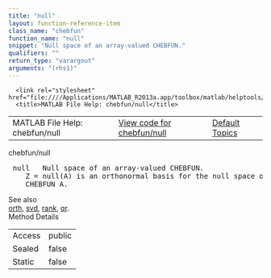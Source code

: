 ```yaml
---
title: "null"
layout: function-reference-item
class_name: "chebfun"
function_name: "null"
snippet: "Null space of an array-valued CHEBFUN."
qualifiers: ""
return_type: "varargout"
arguments: "(rhs1)"
---
```


<html>
   <head>
      <meta http-equiv="Content-Type" content="text/html; charset=utf-8">
   
      <link rel="stylesheet" href="file:////Applications/MATLAB_R2013a.app/toolbox/matlab/helptools/private/helpwin.css">
      <title>MATLAB File Help: chebfun/null</title>
   </head>
   <body>
      <!--Single-page help-->
      <table border="0" cellspacing="0" width="100%">
         <tr class="subheader">
            <td class="headertitle">MATLAB File Help: chebfun/null</td>
            <td class="subheader-left"><a href="matlab:edit chebfun/null">View code for chebfun/null</a></td>
            <td class="subheader-right"><a href="matlab:helpwin">Default Topics</a></td>
         </tr>
      </table>
      <div class="title">chebfun/null</div>
      <div class="helptext"><pre><!--helptext --> <span class="helptopic">null</span>   Null space of an array-valued CHEBFUN.
    Z = <span class="helptopic">null</span>(A) is an orthonormal basis for the null space of the column
    CHEBFUN A.</pre></div><!--after help --><!--seeAlso--><div class="footerlinktitle">See also</div><div class="footerlink"> <a href="matlab:helpwin chebfun/orth">orth</a>, <a href="matlab:helpwin chebfun/svd">svd</a>, <a href="matlab:helpwin chebfun/rank">rank</a>, <a href="matlab:helpwin chebfun/qr">qr</a>.
</div>
      <!--Method-->
      <div class="sectiontitle">Method Details</div>
      <table class="class-details">
         <tr>
            <td class="class-detail-label">Access</td>
            <td>public</td>
         </tr>
         <tr>
            <td class="class-detail-label">Sealed</td>
            <td>false</td>
         </tr>
         <tr>
            <td class="class-detail-label">Static</td>
            <td>false</td>
         </tr>
      </table>
   </body>
</html>
